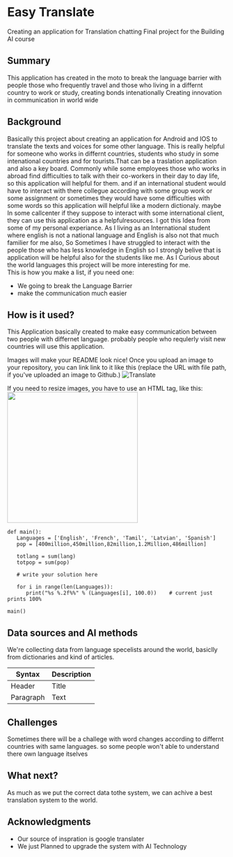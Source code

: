 <!-- This is the markdown template for the final project of the Building AI course, 
created by Reaktor Innovations and University of Helsinki. 
Copy the template, paste it to your GitHub README and edit! -->

# Easy Translate
Creating an application for Translation chatting
Final project for the Building AI course

## Summary
This application has created in the moto to break the language barrier with people those who frequently travel and those who living in a differnt country to work or study,
creating bonds intenationally
Creating innovation in communication in world wide 
## Background
Basically this project about creating an application for Android and IOS to translate the texts and voices for some other language. This is really helpful for someone who works in differnt countries, students who study in some intenational countries and for tourists.That can be a traslation application and also a key board. Commonly while some employees those who works in abroad find difficulties to talk with their co-workers in their day to day life, so this application will helpful for them. and if an international student would have to interact with there collegue according with some group work or some assignment or sometimes they would have some difficulties with some words so this application will helpful like a modern dictionaly. maybe In some callcenter if they suppose to interact with some international client, they can use this application as a helpfulresources. I got this Idea from some of my personal experiance. As I living as an International student where english is not a national language and English is also not that much familier for me also, So Sometimes I have struggled to interact with the people those who has less knowledge in English so I strongly belive that is application will be helpful also for the students like me. As I Curious about the world languages this project will be more interesting for me.  
This is how you make a list, if you need one:
* We going to break the Language Barrier
* make the communication much easier
## How is it used?
This Application basically created to make easy communication between two people with differnet language. probably people who requlerly visit new countries will use this application.  

Images will make your README look nice!
Once you upload an image to your repository, you can link link to it like this (replace the URL with file path, if you've uploaded an image to Github.)
![Translate](![image](https://upload.wikimedia.org/wikipedia/commons/thumb/4/4e/%C3%86toms_-_Translation.svg/800px-%C3%86toms_-_Translation.svg.png)
)

If you need to resize images, you have to use an HTML tag, like this:
<img src="https://upload.wikimedia.org/wikipedia/commons/thumb/4/4e/%C3%86toms_-_Translation.svg/800px-%C3%86toms_-_Translation.svg.png" width="300">

```
def main():
   Languages = ['English', 'French', 'Tamil', 'Latvian', 'Spanish']
   pop = [400million,450million,82million,1.2Million,486million]   
   
   totlang = sum(lang)
   totpop = sum(pop)

   # write your solution here

   for i in range(len(Languages)):
      print("%s %.2f%%" % (Languages[i], 100.0))    # current just prints 100%

main()
```


## Data sources and AI methods
We're collecting data from language specelists around the world, basiclly from dictionaries and kind of articles. 


| Syntax      | Description |
| ----------- | ----------- |
| Header      | Title       |
| Paragraph   | Text        |

## Challenges
Sometimes there will be a challege with word changes according to differnt countries with same languages. so some people won't able to understand there own language itselves

## What next?
As much as we put the correct data tothe system, we can achive a best translation system to the world. 

## Acknowledgments
* Our source of inspration is google translater
* We just Planned to upgrade the system with AI Technology
